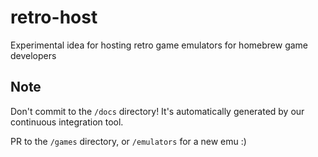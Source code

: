 # retro-host

Experimental idea for hosting retro game emulators for homebrew game developers

## Note

Don't commit to the `/docs` directory! It's automatically generated by our continuous integration tool. 

PR to the `/games` directory, or `/emulators` for a new emu :)
